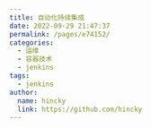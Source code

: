 ```yaml
---
title: 自动化持续集成
date: 2022-09-29 21:47:37
permalink: /pages/e74152/
categories: 
  - 运维
  - 容器技术
  - jenkins
tags: 
  - jenkins
author: 
  name: hincky
  link: https://github.com/hincky
---
```

# 